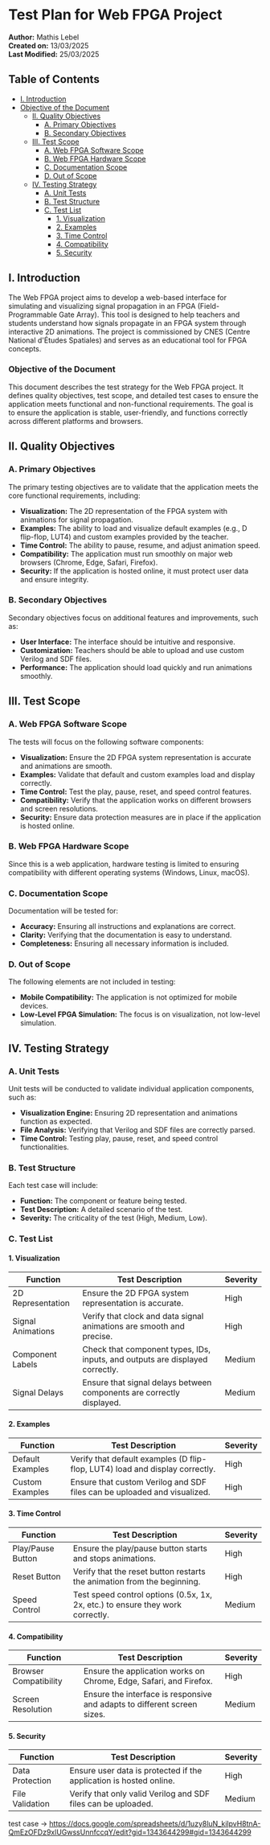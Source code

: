 # Test Plan for Web FPGA Project

**Author:** Mathis Lebel  
**Created on:** 13/03/2025  
**Last Modified:** 25/03/2025  

## Table of Contents

- [I. Introduction](#i-introduction)
- [Objective of the Document](#objective-of-the-document)
  - [II. Quality Objectives](#ii-quality-objectives)
    - [A. Primary Objectives](#a-primary-objectives)
    - [B. Secondary Objectives](#b-secondary-objectives)
  - [III. Test Scope](#iii-test-scope)
    - [A. Web FPGA Software Scope](#a-web-fpga-software-scope)
    - [B. Web FPGA Hardware Scope](#b-web-fpga-hardware-scope)
    - [C. Documentation Scope](#c-documentation-scope)
    - [D. Out of Scope](#d-out-of-scope)
  - [IV. Testing Strategy](#iv-testing-strategy)
    - [A. Unit Tests](#a-unit-tests)
    - [B. Test Structure](#b-test-structure)
    - [C. Test List](#c-test-list)
      - [1. Visualization](#1-visualization)
      - [2. Examples](#2-examples)
      - [3. Time Control](#3-time-control)
      - [4. Compatibility](#4-compatibility)
      - [5. Security](#5-security)

## I. Introduction

The Web FPGA project aims to develop a web-based interface for simulating and visualizing signal propagation in an FPGA (Field-Programmable Gate Array). This tool is designed to help teachers and students understand how signals propagate in an FPGA system through interactive 2D animations. The project is commissioned by CNES (Centre National d'Études Spatiales) and serves as an educational tool for FPGA concepts.

### Objective of the Document

This document describes the test strategy for the Web FPGA project. It defines quality objectives, test scope, and detailed test cases to ensure the application meets functional and non-functional requirements. The goal is to ensure the application is stable, user-friendly, and functions correctly across different platforms and browsers.

## II. Quality Objectives

### A. Primary Objectives

The primary testing objectives are to validate that the application meets the core functional requirements, including:

- **Visualization:** The 2D representation of the FPGA system with animations for signal propagation.
- **Examples:** The ability to load and visualize default examples (e.g., D flip-flop, LUT4) and custom examples provided by the teacher.
- **Time Control:** The ability to pause, resume, and adjust animation speed.
- **Compatibility:** The application must run smoothly on major web browsers (Chrome, Edge, Safari, Firefox).
- **Security:** If the application is hosted online, it must protect user data and ensure integrity.

### B. Secondary Objectives

Secondary objectives focus on additional features and improvements, such as:

- **User Interface:** The interface should be intuitive and responsive.
- **Customization:** Teachers should be able to upload and use custom Verilog and SDF files.
- **Performance:** The application should load quickly and run animations smoothly.

## III. Test Scope

### A. Web FPGA Software Scope

The tests will focus on the following software components:

- **Visualization:** Ensure the 2D FPGA system representation is accurate and animations are smooth.
- **Examples:** Validate that default and custom examples load and display correctly.
- **Time Control:** Test the play, pause, reset, and speed control features.
- **Compatibility:** Verify that the application works on different browsers and screen resolutions.
- **Security:** Ensure data protection measures are in place if the application is hosted online.

### B. Web FPGA Hardware Scope

Since this is a web application, hardware testing is limited to ensuring compatibility with different operating systems (Windows, Linux, macOS).

### C. Documentation Scope

Documentation will be tested for:

- **Accuracy:** Ensuring all instructions and explanations are correct.
- **Clarity:** Verifying that the documentation is easy to understand.
- **Completeness:** Ensuring all necessary information is included.

### D. Out of Scope

The following elements are not included in testing:

- **Mobile Compatibility:** The application is not optimized for mobile devices.
- **Low-Level FPGA Simulation:** The focus is on visualization, not low-level simulation.

## IV. Testing Strategy

### A. Unit Tests

Unit tests will be conducted to validate individual application components, such as:

- **Visualization Engine:** Ensuring 2D representation and animations function as expected.
- **File Analysis:** Verifying that Verilog and SDF files are correctly parsed.
- **Time Control:** Testing play, pause, reset, and speed control functionalities.

### B. Test Structure

Each test case will include:

- **Function:** The component or feature being tested.
- **Test Description:** A detailed scenario of the test.
- **Severity:** The criticality of the test (High, Medium, Low).

### C. Test List

#### 1. Visualization

| Function | Test Description | Severity |
|----------|-----------------|----------|
| 2D Representation | Ensure the 2D FPGA system representation is accurate. | High |
| Signal Animations | Verify that clock and data signal animations are smooth and precise. | High |
| Component Labels | Check that component types, IDs, inputs, and outputs are displayed correctly. | Medium |
| Signal Delays | Ensure that signal delays between components are correctly displayed. | Medium |

#### 2. Examples

| Function | Test Description | Severity |
|----------|-----------------|----------|
| Default Examples | Verify that default examples (D flip-flop, LUT4) load and display correctly. | High |
| Custom Examples | Ensure that custom Verilog and SDF files can be uploaded and visualized. | High |

#### 3. Time Control

| Function | Test Description | Severity |
|----------|-----------------|----------|
| Play/Pause Button | Ensure the play/pause button starts and stops animations. | High |
| Reset Button | Verify that the reset button restarts the animation from the beginning. | High |
| Speed Control | Test speed control options (0.5x, 1x, 2x, etc.) to ensure they work correctly. | Medium |

#### 4. Compatibility

| Function | Test Description | Severity |
|----------|-----------------|----------|
| Browser Compatibility | Ensure the application works on Chrome, Edge, Safari, and Firefox. | High |
| Screen Resolution | Ensure the interface is responsive and adapts to different screen sizes. | Medium |

#### 5. Security

| Function | Test Description | Severity |
|----------|-----------------|----------|
| Data Protection | Ensure user data is protected if the application is hosted online. | High |
| File Validation | Verify that only valid Verilog and SDF files can be uploaded. | Medium |


test case -> https://docs.google.com/spreadsheets/d/1uzy8luN_kilpvH8tnA-QmEzOFDz9xlUGwssUnnfccqY/edit?gid=1343644299#gid=1343644299
